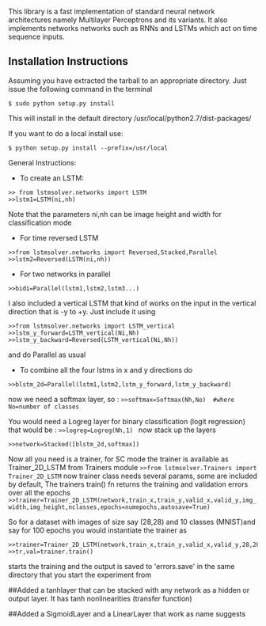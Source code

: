 This library is a fast implementation of standard neural network architectures namely Multilayer Perceptrons and its variants. It also implements networks networks such as RNNs and LSTMs which act on time sequence inputs. 

Installation Instructions
-------------------------

Assuming you have extracted the tarball to an appropriate directory. Just issue the following command in the terminal 

```$ sudo python setup.py install ```

This will install in the default directory /usr/local/python2.7/dist-packages/


If you want to do a local install use:

```$ python setup.py install --prefix=/usr/local```



General Instructions:

* To create an LSTM:
```
>> from lstmsolver.networks import LSTM
>>lstm1=LSTM(ni,nh)
```
Note that the parameters ni,nh can be image height and width for classification mode

* For time reversed LSTM
```
>>from lstmsolver.networks import Reversed,Stacked,Parallel
>>lstm2=Reversed(LSTM(ni,nh))
```
 
* For two networks in parallel
```
>>bidi=Parallel(lstm1,lstm2,lstm3...)  
```

I also included a vertical LSTM that kind of works on the input in the vertical direction that is -y to +y. Just include it using

```
>>from lstmsolver.networks import LSTM_vertical
>>lstm_y_forward=LSTM_vertical(Ni,Nh) 
>>lstm_y_backward=Reversed(LSTM_vertical(Ni,Nh))
```
and do Parallel as usual 


* To combine all the four lstms in x and y directions do 
```
>>blstm_2d=Parallel(lstm1,lstm2,lstm_y_forward,lstm_y_backward) 
```

now we need a softmax layer, so :
`>>softmax=Softmax(Nh,No)  #where No=number of classes`

You would need a Logreg layer for binary classification (logit regression) 
that would be :
`>>logreg=Logreg(Nh,1) `
now stack up the layers 

`>>network=Stacked([blstm_2d,softmax]) `


Now all you need is a trainer, for SC mode the trainer is available as Trainer_2D_LSTM from Trainers module 
`>>from lstmsolver.Trainers import Trainer_2D_LSTM`
now trainer class needs several params, some are included by default,
The trainers train() fn returns the training and validation errors over all the epochs 
`>>trainer=Trainer_2D_LSTM(network,train_x,train_y,valid_x,valid_y,img_width,img_height,nclasses,epochs=numepochs,autosave=True) `
  
So for a dataset with images of size say (28,28) and 10 classes (MNIST)and say for 100 epochs you would instantiate the trainer as 
```
>>trainer=Trainer_2D_LSTM(network,train_x,train_y,valid_x,valid_y,28,28,10,epochs=100,autosave=True) 
>>tr,val=trainer.train() 
```
starts the training and the output is saved to 'errors.save' in the same directory that you start the experiment from 

##Added a tanhlayer that can be stacked with any network as a hidden or output layer. It has tanh nonlinearities (transfer function) 

##Added a SigmoidLayer and a LinearLayer that work as name suggests
